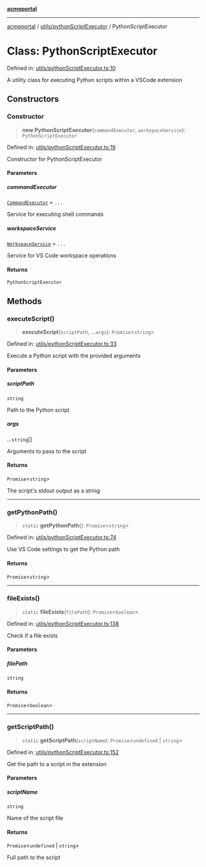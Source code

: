 [**acmeportal**](../../../README.md)

***

[acmeportal](../../../README.md) / [utils/pythonScriptExecutor](../README.md) / PythonScriptExecutor

# Class: PythonScriptExecutor

Defined in: [utils/pythonScriptExecutor.ts:10](https://github.com/blackwhitehere/acme-portal/blob/main/src/utils/pythonScriptExecutor.ts#L10)

A utility class for executing Python scripts within a VSCode extension

## Constructors

### Constructor

> **new PythonScriptExecutor**(`commandExecutor`, `workspaceService`): `PythonScriptExecutor`

Defined in: [utils/pythonScriptExecutor.ts:19](https://github.com/blackwhitehere/acme-portal/blob/main/src/utils/pythonScriptExecutor.ts#L19)

Constructor for PythonScriptExecutor

#### Parameters

##### commandExecutor

[`CommandExecutor`](../../commandExecutor/classes/CommandExecutor.md) = `...`

Service for executing shell commands

##### workspaceService

[`WorkspaceService`](../../workspaceService/classes/WorkspaceService.md) = `...`

Service for VS Code workspace operations

#### Returns

`PythonScriptExecutor`

## Methods

### executeScript()

> **executeScript**(`scriptPath`, ...`args`): `Promise`\<`string`\>

Defined in: [utils/pythonScriptExecutor.ts:33](https://github.com/blackwhitehere/acme-portal/blob/main/src/utils/pythonScriptExecutor.ts#L33)

Execute a Python script with the provided arguments

#### Parameters

##### scriptPath

`string`

Path to the Python script

##### args

...`string`[]

Arguments to pass to the script

#### Returns

`Promise`\<`string`\>

The script's stdout output as a string

***

### getPythonPath()

> `static` **getPythonPath**(): `Promise`\<`string`\>

Defined in: [utils/pythonScriptExecutor.ts:74](https://github.com/blackwhitehere/acme-portal/blob/main/src/utils/pythonScriptExecutor.ts#L74)

Use VS Code settings to get the Python path

#### Returns

`Promise`\<`string`\>

***

### fileExists()

> `static` **fileExists**(`filePath`): `Promise`\<`boolean`\>

Defined in: [utils/pythonScriptExecutor.ts:138](https://github.com/blackwhitehere/acme-portal/blob/main/src/utils/pythonScriptExecutor.ts#L138)

Check if a file exists

#### Parameters

##### filePath

`string`

#### Returns

`Promise`\<`boolean`\>

***

### getScriptPath()

> `static` **getScriptPath**(`scriptName`): `Promise`\<`undefined` \| `string`\>

Defined in: [utils/pythonScriptExecutor.ts:152](https://github.com/blackwhitehere/acme-portal/blob/main/src/utils/pythonScriptExecutor.ts#L152)

Get the path to a script in the extension

#### Parameters

##### scriptName

`string`

Name of the script file

#### Returns

`Promise`\<`undefined` \| `string`\>

Full path to the script
